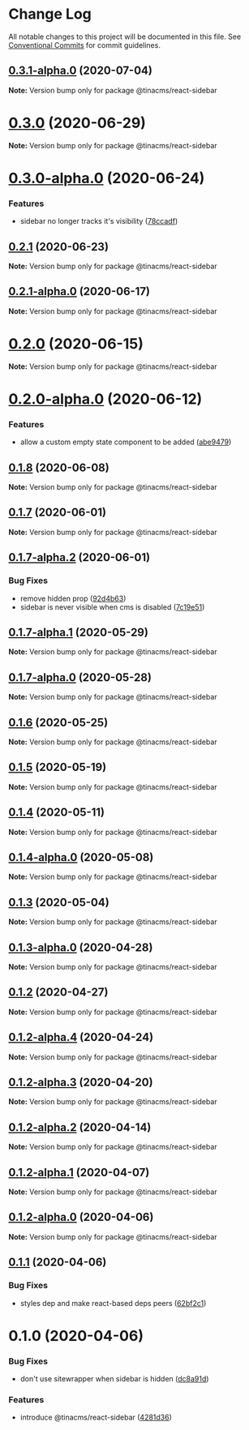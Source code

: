 # Change Log

All notable changes to this project will be documented in this file.
See [Conventional Commits](https://conventionalcommits.org) for commit guidelines.

## [0.3.1-alpha.0](https://github.com/tinacms/tinacms/compare/@tinacms/react-sidebar@0.3.0...@tinacms/react-sidebar@0.3.1-alpha.0) (2020-07-04)

**Note:** Version bump only for package @tinacms/react-sidebar





# [0.3.0](https://github.com/tinacms/tinacms/compare/@tinacms/react-sidebar@0.3.0-alpha.0...@tinacms/react-sidebar@0.3.0) (2020-06-29)

**Note:** Version bump only for package @tinacms/react-sidebar





# [0.3.0-alpha.0](https://github.com/tinacms/tinacms/compare/@tinacms/react-sidebar@0.2.1...@tinacms/react-sidebar@0.3.0-alpha.0) (2020-06-24)


### Features

* sidebar no longer tracks it's visibility ([78ccadf](https://github.com/tinacms/tinacms/commit/78ccadf))





## [0.2.1](https://github.com/tinacms/tinacms/compare/@tinacms/react-sidebar@0.2.1-alpha.0...@tinacms/react-sidebar@0.2.1) (2020-06-23)

**Note:** Version bump only for package @tinacms/react-sidebar





## [0.2.1-alpha.0](https://github.com/tinacms/tinacms/compare/@tinacms/react-sidebar@0.2.0...@tinacms/react-sidebar@0.2.1-alpha.0) (2020-06-17)

**Note:** Version bump only for package @tinacms/react-sidebar





# [0.2.0](https://github.com/tinacms/tinacms/compare/@tinacms/react-sidebar@0.2.0-alpha.0...@tinacms/react-sidebar@0.2.0) (2020-06-15)

**Note:** Version bump only for package @tinacms/react-sidebar





# [0.2.0-alpha.0](https://github.com/tinacms/tinacms/compare/@tinacms/react-sidebar@0.1.8...@tinacms/react-sidebar@0.2.0-alpha.0) (2020-06-12)


### Features

* allow a custom empty state component to be added ([abe9479](https://github.com/tinacms/tinacms/commit/abe9479))





## [0.1.8](https://github.com/tinacms/tinacms/compare/@tinacms/react-sidebar@0.1.7...@tinacms/react-sidebar@0.1.8) (2020-06-08)

**Note:** Version bump only for package @tinacms/react-sidebar





## [0.1.7](https://github.com/tinacms/tinacms/compare/@tinacms/react-sidebar@0.1.7-alpha.2...@tinacms/react-sidebar@0.1.7) (2020-06-01)

**Note:** Version bump only for package @tinacms/react-sidebar





## [0.1.7-alpha.2](https://github.com/tinacms/tinacms/compare/@tinacms/react-sidebar@0.1.7-alpha.1...@tinacms/react-sidebar@0.1.7-alpha.2) (2020-06-01)


### Bug Fixes

* remove hidden prop ([92d4b63](https://github.com/tinacms/tinacms/commit/92d4b63))
* sidebar is never visible when cms is disabled ([7c19e51](https://github.com/tinacms/tinacms/commit/7c19e51))





## [0.1.7-alpha.1](https://github.com/tinacms/tinacms/compare/@tinacms/react-sidebar@0.1.7-alpha.0...@tinacms/react-sidebar@0.1.7-alpha.1) (2020-05-29)

**Note:** Version bump only for package @tinacms/react-sidebar





## [0.1.7-alpha.0](https://github.com/tinacms/tinacms/compare/@tinacms/react-sidebar@0.1.6...@tinacms/react-sidebar@0.1.7-alpha.0) (2020-05-28)

**Note:** Version bump only for package @tinacms/react-sidebar





## [0.1.6](https://github.com/tinacms/tinacms/compare/@tinacms/react-sidebar@0.1.5...@tinacms/react-sidebar@0.1.6) (2020-05-25)

**Note:** Version bump only for package @tinacms/react-sidebar





## [0.1.5](https://github.com/tinacms/tinacms/compare/@tinacms/react-sidebar@0.1.4...@tinacms/react-sidebar@0.1.5) (2020-05-19)

**Note:** Version bump only for package @tinacms/react-sidebar





## [0.1.4](https://github.com/tinacms/tinacms/compare/@tinacms/react-sidebar@0.1.4-alpha.0...@tinacms/react-sidebar@0.1.4) (2020-05-11)

**Note:** Version bump only for package @tinacms/react-sidebar





## [0.1.4-alpha.0](https://github.com/tinacms/tinacms/compare/@tinacms/react-sidebar@0.1.3...@tinacms/react-sidebar@0.1.4-alpha.0) (2020-05-08)

**Note:** Version bump only for package @tinacms/react-sidebar





## [0.1.3](https://github.com/tinacms/tinacms/compare/@tinacms/react-sidebar@0.1.3-alpha.0...@tinacms/react-sidebar@0.1.3) (2020-05-04)

**Note:** Version bump only for package @tinacms/react-sidebar





## [0.1.3-alpha.0](https://github.com/tinacms/tinacms/compare/@tinacms/react-sidebar@0.1.2...@tinacms/react-sidebar@0.1.3-alpha.0) (2020-04-28)

**Note:** Version bump only for package @tinacms/react-sidebar





## [0.1.2](https://github.com/tinacms/tinacms/compare/@tinacms/react-sidebar@0.1.2-alpha.4...@tinacms/react-sidebar@0.1.2) (2020-04-27)

**Note:** Version bump only for package @tinacms/react-sidebar





## [0.1.2-alpha.4](https://github.com/tinacms/tinacms/compare/@tinacms/react-sidebar@0.1.2-alpha.3...@tinacms/react-sidebar@0.1.2-alpha.4) (2020-04-24)

**Note:** Version bump only for package @tinacms/react-sidebar





## [0.1.2-alpha.3](https://github.com/tinacms/tinacms/compare/@tinacms/react-sidebar@0.1.2-alpha.2...@tinacms/react-sidebar@0.1.2-alpha.3) (2020-04-20)

**Note:** Version bump only for package @tinacms/react-sidebar





## [0.1.2-alpha.2](https://github.com/tinacms/tinacms/compare/@tinacms/react-sidebar@0.1.2-alpha.1...@tinacms/react-sidebar@0.1.2-alpha.2) (2020-04-14)

**Note:** Version bump only for package @tinacms/react-sidebar





## [0.1.2-alpha.1](https://github.com/tinacms/tinacms/compare/@tinacms/react-sidebar@0.1.2-alpha.0...@tinacms/react-sidebar@0.1.2-alpha.1) (2020-04-07)

**Note:** Version bump only for package @tinacms/react-sidebar





## [0.1.2-alpha.0](https://github.com/tinacms/tinacms/compare/@tinacms/react-sidebar@0.1.1...@tinacms/react-sidebar@0.1.2-alpha.0) (2020-04-06)

**Note:** Version bump only for package @tinacms/react-sidebar





## [0.1.1](https://github.com/tinacms/tinacms/compare/@tinacms/react-sidebar@0.1.0...@tinacms/react-sidebar@0.1.1) (2020-04-06)


### Bug Fixes

* styles dep and make react-based deps peers ([62bf2c1](https://github.com/tinacms/tinacms/commit/62bf2c1))





# 0.1.0 (2020-04-06)


### Bug Fixes

* don't use sitewrapper when sidebar is hidden ([dc8a91d](https://github.com/tinacms/tinacms/commit/dc8a91d))


### Features

* introduce @tinacms/react-sidebar ([4281d36](https://github.com/tinacms/tinacms/commit/4281d36))

